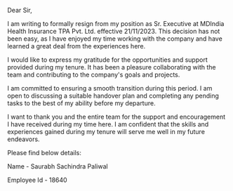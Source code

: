 Dear Sir,

 

I am writing to formally resign from my position as Sr. Executive at MDIndia Health Insurance TPA Pvt. Ltd. effective 21/11/2023. This decision has not been easy, as I have enjoyed my time working with the company and have learned a great deal from the experiences here. 

 

I would like to express my gratitude for the opportunities and support provided during my tenure. It has been a pleasure collaborating with the team and contributing to the company's goals and projects.

 

I am committed to ensuring a smooth transition during this period. I am open to discussing a suitable handover plan and completing any pending tasks to the best of my ability before my departure.

 

I want to thank you and the entire team for the support and encouragement I have received during my time here. I am confident that the skills and experiences gained during my tenure will serve me well in my future endeavors. 

 

Please find below details:

Name - Saurabh Sachindra Paliwal

Employee Id - 18640
